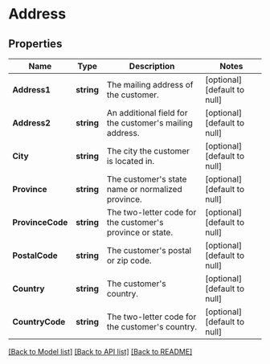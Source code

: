 # Address

## Properties
Name | Type | Description | Notes
------------ | ------------- | ------------- | -------------
**Address1** | **string** | The mailing address of the customer. | [optional] [default to null]
**Address2** | **string** | An additional field for the customer&#39;s mailing address. | [optional] [default to null]
**City** | **string** | The city the customer is located in. | [optional] [default to null]
**Province** | **string** | The customer&#39;s state name or normalized province. | [optional] [default to null]
**ProvinceCode** | **string** | The two-letter code for the customer&#39;s province or state. | [optional] [default to null]
**PostalCode** | **string** | The customer&#39;s postal or zip code. | [optional] [default to null]
**Country** | **string** | The customer&#39;s country. | [optional] [default to null]
**CountryCode** | **string** | The two-letter code for the customer&#39;s country. | [optional] [default to null]

[[Back to Model list]](../README.md#documentation-for-models) [[Back to API list]](../README.md#documentation-for-api-endpoints) [[Back to README]](../README.md)


